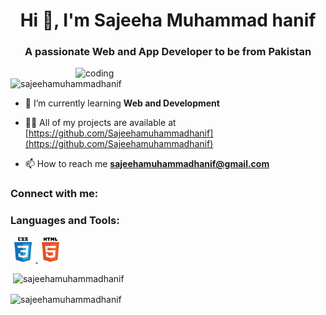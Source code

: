 <h1 align="center">Hi 👋, I'm Sajeeha Muhammad hanif</h1>
<h3 align="center">A passionate Web and App Developer to be from Pakistan</h3>
<img align="right" alt="coding" width="400" src="https://i.pinimg.com/originals/e7/26/c7/e726c74ac081eed50feee1433d12c998.gif">

<p align="-20px"> <img src="https://komarev.com/ghpvc/?username=sajeehamuhammadhanif&label=Profile%20views&color=0e75b6&style=flat" alt="sajeehamuhammadhanif" /> </p>

- 🌱 I’m currently learning **Web and Development**

- 👨‍💻 All of my projects are available at [https://github.com/Sajeehamuhammadhanif](https://github.com/Sajeehamuhammadhanif)

- 📫 How to reach me **sajeehamuhammadhanif@gmail.com**

<h3 align="left">Connect with me:</h3>
<p align="left">
</p>

<h3 align="left">Languages and Tools:</h3>
<p align="left"> <a href="https://www.w3schools.com/css/" target="_blank" rel="noreferrer"> <img src="https://raw.githubusercontent.com/devicons/devicon/master/icons/css3/css3-original-wordmark.svg" alt="css3" width="40" height="40"/> </a> <a href="https://www.w3.org/html/" target="_blank" rel="noreferrer"> <img src="https://raw.githubusercontent.com/devicons/devicon/master/icons/html5/html5-original-wordmark.svg" alt="html5" width="40" height="40"/> </a> </p>



<p>&nbsp;<img align="center" src="https://github-readme-stats.vercel.app/api?username=sajeehamuhammadhanif&show_icons=true&locale=en" alt="sajeehamuhammadhanif" /></p>

<p><img align="center" src="https://github-readme-streak-stats.herokuapp.com/?user=sajeehamuhammadhanif&" alt="sajeehamuhammadhanif" /></p>
